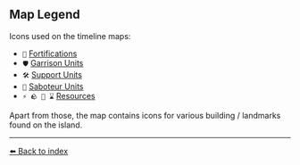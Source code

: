 ## Map Legend

Icons used on the timeline maps: 
- `🏰` [Fortifications](/fortifications.md)
- `🛡️` [Garrison Units](/garrisons.md)
- `🛠️` [Support Units](/support.md)
- `🥷` [Saboteur Units](/saboteur.md)
- `⚡ 🪨 🧪 ⌛` [Resources](/resources.md)

Apart from those, the map contains icons for various building / landmarks found on the island. 


----------
[⬅️ Back to index](/index.md#e850_s)